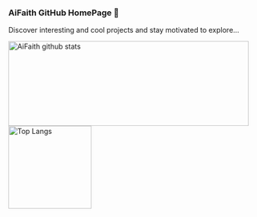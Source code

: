 ### AiFaith GitHub HomePage 🚀

Discover interesting and cool projects and stay motivated to explore...

<!--
**Aiazt/Aiazt** is a ✨ _special_ ✨ repository because its `README.md` (this file) appears on your GitHub profile.

Here are some ideas to get you started:

- 🔭 I’m currently working on ...
- 🌱 I’m currently learning ...
- 👯 I’m looking to collaborate on ...
- 🤔 I’m looking for help with ...
- 💬 Ask me about ...
- 📫 How to reach me: ...
- 😄 Pronouns: ...
- ⚡ Fun fact: ...
-->

<a href="https://github.com/anuraghazra/github-readme-stats">
  <img align="center" src="https://github-readme-stats.vercel.app/api?username=AiFaith&hide=prs&count_private=true&show_icons=true&theme=material-palenight" alt="AiFaith github stats" width="480" height="170" />
</a>
<a href="https://github.com/anuraghazra/github-readme-stats">
  <img align="center" src="https://github-readme-stats.vercel.app/api/top-langs/?username=AiFaith&layout=compact&theme=material-palenight" alt="Top Langs" height="166" />
</a>

<!--
⚡ Dynamically generated stats for your github readmes:https://github.com/anuraghazra/github-readme-stats
-->
